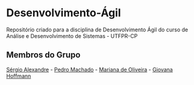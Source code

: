 # Desenvolvimento-Ágil
Repositório criado para a disciplina de Desenvolvimento Ágil do curso de Análise e Desenvolvimento de Sistemas - UTFPR-CP

## Membros do Grupo
[Sérgio Alexandre](https://gibhub.com/Serg-Ale) - 
[Pedro Machado](https://github.com/Pedroooxx) - 
[Mariana de Oliveira](https://github.com/Matari73) - 
[Giovana Hoffmann](https://github.com/GiovanaHoffmann)
